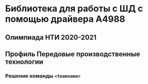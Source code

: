 # Библиотека для работы с ШД с помощью драйвера A4988  
## Олимпиада НТИ 2020-2021
## Профиль Передовые производственные технологии
### Решение команды `<teamname>` 
